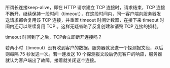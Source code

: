 所谓长连接keep-alive，即在 HTTP 请求建立 TCP 连接时，请求结束，TCP 连接不断开，继续保持一段时间（timeout），在这段时间内，同一客户端向服务器发送请求都会复用该 TCP 连接，并重置 timeout 时间计数器，在接下来 timeout 时间内还可以继续复用 TCP 。这样无疑省略了反复创建和销毁 TCP 连接的损耗。

timeout 时间到了之后，TCP会立即断开连接吗？

若两小时（timeout）没有收到客户的数据，服务器就发送一个探测报文段，以后则每隔 75 秒发送一次。若一连发送 10 个探测报文段后仍无客户的响应，服务器就认为客户端出了故障，接着就关闭这个连接。